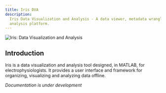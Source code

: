 ```yaml
---
title: Iris DVA
description: 
  Iris Data Visualization and Analysis - A data viewer, metadata wrangler and
  analysis platform.
---
```


<img src="./img/iris-animated.gif" alt="Iris: Data Visualization and Analysis" />

## Introduction

Iris is a data visualization and analysis tool designed, in MATLAB, for electrophysiologists. It provides a user interface and framework for organizing, visualizing and analyzing data offline.

_Documentation is under development_

